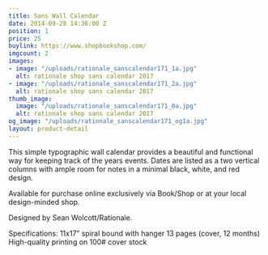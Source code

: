 ```yaml
---
title: Sans Wall Calendar
date: 2014-09-28 14:36:00 Z
position: 1
price: 25
buylink: https://www.shopbookshop.com/
imgcount: 2
images:
- image: "/uploads/rationale_sanscalendar171_1a.jpg"
  alt: rationale shop sans calendar 2017
- image: "/uploads/rationale_sanscalendar171_2a.jpg"
  alt: rationale shop sans calendar 2017
thumb_image:
  image: "/uploads/rationale_sanscalendar171_0a.jpg"
  alt: rationale shop sans calendar 2017
og_image: "/uploads/rationale_sanscalendar171_og1a.jpg"
layout: product-detail
---
```


This simple typographic wall calendar provides a beautiful and functional way for keeping track of the years events. Dates are listed as a two vertical columns with ample room for notes in a minimal black, white, and red design.

Available for purchase online exclusively via Book/Shop or at your local design-minded shop. 

Designed by Sean Wolcott/Rationale.

Specifications:
11x17” spiral bound with hanger
13 pages (cover, 12 months)
High-quality printing on 100# cover stock
